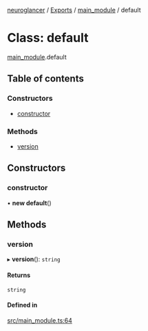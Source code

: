 [neuroglancer](../README.md) / [Exports](../modules.md) / [main\_module](../modules/main_module.md) / default

# Class: default

[main_module](../modules/main_module.md).default

## Table of contents

### Constructors

- [constructor](main_module.default.md#constructor)

### Methods

- [version](main_module.default.md#version)

## Constructors

### constructor

• **new default**()

## Methods

### version

▸ **version**(): `string`

#### Returns

`string`

#### Defined in

[src/main_module.ts:64](https://github.com/ActiveBrainAtlas2/neuroglancer/blob/91617476/src/main_module.ts#L64)
